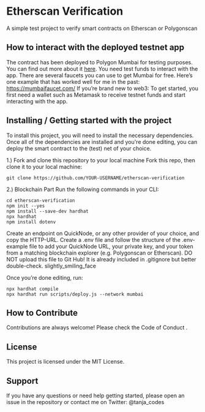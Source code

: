 # Etherscan Verification 
A simple test project to verify smart contracts on Etherscan or Polygonscan

## How to interact with the deployed testnet app
The contract has been deployed to Polygon Mumbai for testing purposes. You can find out more about it [here](). You need test funds to interact with the app. There are several faucets you can use to get Mumbai for free. Here’s one example that has worked well for me in the past: https://mumbaifaucet.com/ 
If you’re brand new to web3: To get started, you first need a wallet such as Metamask to receive testnet funds and start interacting with the app.

## Installing / Getting started with the project
To install this project, you will need to install the necessary dependencies. Once all of the dependencies are installed and you're done editing, you can deploy the smart contract to the (test) net of your choice.

1.) Fork and clone this repository to your local machine
Fork this repo, then clone it to your local machine:
```
git clone https://github.com/YOUR-USERNAME/etherscan-verification
```
2.) Blockchain Part
Run the following commands in your CLI:
```
cd etherscan-verification
npm init --yes
npm install --save-dev hardhat
npx hardhat
npm install dotenv
```
Create an endpoint on QuickNode, or any other provider of your choice, and copy the HTTP-URL. Create a .env file and follow the structure of the .env-example file to add your QuickNode URL, your private key, and your token from a matching blockchain explorer (e.g. Polygonscan or Etherscan). DO NOT upload this file to Git Hub! It is already included in .gitignore but better double-check. slightly_smiling_face

Once you’re done editing, run:
```
npx hardhat compile 
npx hardhat run scripts/deploy.js --network mumbai 
```
## How to Contribute
Contributions are always welcome! Please check the Code of Conduct .

## License
This project is licensed under the MIT License.

## Support
If you have any questions or need help getting started, please open an issue in the repository or contact me on Twitter: @tanja_codes
